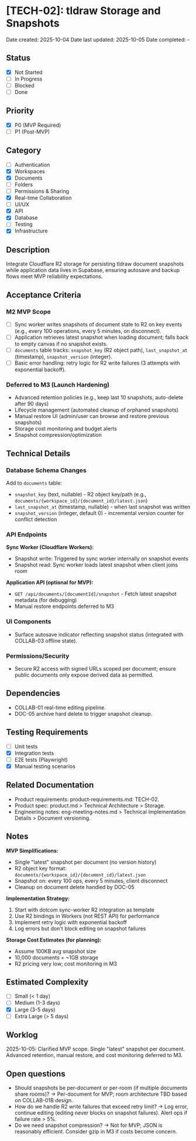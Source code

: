 # [TECH-02]: tldraw Storage and Snapshots

Date created: 2025-10-04
Date last updated: 2025-10-05
Date completed: -

## Status

- [x] Not Started
- [ ] In Progress
- [ ] Blocked
- [ ] Done

## Priority

- [x] P0 (MVP Required)
- [ ] P1 (Post-MVP)

## Category

- [ ] Authentication
- [x] Workspaces
- [x] Documents
- [ ] Folders
- [ ] Permissions & Sharing
- [x] Real-time Collaboration
- [ ] UI/UX
- [x] API
- [x] Database
- [ ] Testing
- [x] Infrastructure

## Description

Integrate Cloudflare R2 storage for persisting tldraw document snapshots while application data lives in Supabase, ensuring autosave and backup flows meet MVP reliability expectations.

## Acceptance Criteria

### M2 MVP Scope
- [ ] Sync worker writes snapshots of document state to R2 on key events (e.g., every 100 operations, every 5 minutes, on disconnect).
- [ ] Application retrieves latest snapshot when loading document; falls back to empty canvas if no snapshot exists.
- [ ] `documents` table tracks: `snapshot_key` (R2 object path), `last_snapshot_at` (timestamp), `snapshot_version` (integer).
- [ ] Basic error handling: retry logic for R2 write failures (3 attempts with exponential backoff).

### Deferred to M3 (Launch Hardening)
- Advanced retention policies (e.g., keep last 10 snapshots, auto-delete after 90 days)
- Lifecycle management (automated cleanup of orphaned snapshots)
- Manual restore UI (admin/user can browse and restore previous snapshots)
- Storage cost monitoring and budget alerts
- Snapshot compression/optimization

## Technical Details

### Database Schema Changes

Add to `documents` table:
- `snapshot_key` (text, nullable) - R2 object key/path (e.g., `documents/{workspace_id}/{document_id}/latest.json`)
- `last_snapshot_at` (timestamp, nullable) - when last snapshot was written
- `snapshot_version` (integer, default 0) - incremental version counter for conflict detection

### API Endpoints

**Sync Worker (Cloudflare Workers):**
- Snapshot write: Triggered by sync worker internally on snapshot events
- Snapshot read: Sync worker loads latest snapshot when client joins room

**Application API (optional for MVP):**
- `GET /api/documents/[documentId]/snapshot` - Fetch latest snapshot metadata (for debugging)
- Manual restore endpoints deferred to M3

### UI Components

- Surface autosave indicator reflecting snapshot status (integrated with COLLAB-03 offline state).

### Permissions/Security

- Secure R2 access with signed URLs scoped per document; ensure public documents only expose derived data as permitted.

## Dependencies

- COLLAB-01 real-time editing pipeline.
- DOC-05 archive hard delete to trigger snapshot cleanup.

## Testing Requirements

- [ ] Unit tests
- [x] Integration tests
- [ ] E2E tests (Playwright)
- [x] Manual testing scenarios

## Related Documentation

- Product requirements: product-requirements.md: TECH-02.
- Product spec: product.md > Technical Architecture > Storage.
- Engineering notes: eng-meeting-notes.md > Technical Implementation Details > Document versioning.

## Notes

**MVP Simplifications:**
- Single "latest" snapshot per document (no version history)
- R2 object key format: `documents/{workspace_id}/{document_id}/latest.json`
- Snapshot on: every 100 ops, every 5 minutes, client disconnect
- Cleanup on document delete handled by DOC-05

**Implementation Strategy:**
1. Start with dotcom sync-worker R2 integration as template
2. Use R2 bindings in Workers (not REST API) for performance
3. Implement retry logic with exponential backoff
4. Log errors but don't block editing on snapshot failures

**Storage Cost Estimates (for planning):**
- Assume 100KB avg snapshot size
- 10,000 documents = ~1GB storage
- R2 pricing very low; cost monitoring in M3

## Estimated Complexity

- [ ] Small (< 1 day)
- [ ] Medium (1-3 days)
- [x] Large (3-5 days)
- [ ] Extra Large (> 5 days)

## Worklog

2025-10-05: Clarified MVP scope. Single "latest" snapshot per document. Advanced retention, manual restore, and cost monitoring deferred to M3.

## Open questions

- Should snapshots be per-document or per-room (if multiple documents share rooms)?
  → Per-document for MVP; room architecture TBD based on COLLAB-01B design.
- How do we handle R2 write failures that exceed retry limit?
  → Log error, continue editing (editing never blocks on snapshot failures). Alert ops if failure rate > 5%.
- Do we need snapshot compression?
  → Not for MVP; JSON is reasonably efficient. Consider gzip in M3 if costs become concern.
